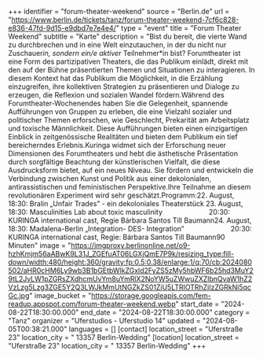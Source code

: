 +++
identifier = "forum-theater-weekend"
source = "Berlin.de"
url = "https://www.berlin.de/tickets/tanz/forum-theater-weekend-7cf6c828-e836-47fd-9d15-e9dbd7e7e4e4/"
type = "event"
title = "Forum Theater Weekend"
subtitle = "Karte"
description = "Bist du bereit, die vierte Wand zu durchbrechen und in eine Welt einzutauchen, in der du nicht nur Zuschauer*in, sondern ein/e aktive*r Teilnehmer*in bist? Forumtheater ist eine Form des partizipativen Theaters, die das Publikum einlädt, direkt mit den auf der Bühne präsentierten Themen und Situationen zu interagieren. In diesem Kontext hat das Publikum die Möglichkeit, in die Erzählung einzugreifen, ihre kollektiven Strategien zu präsentieren und Dialoge zu erzeugen, die Reflexion und sozialen Wandel fördern.Während des Forumtheater-Wochenendes haben Sie die Gelegenheit, spannende Aufführungen von Gruppen zu erleben, die eine Vielzahl sozialer und politischer Themen erforschen, wie Geschlecht, Prekarität am Arbeitsplatz und toxische Männlichkeit. Diese Aufführungen bieten einen einzigartigen Einblick in zeitgenössische Realitäten und bieten dem Publikum ein tief bereicherndes Erlebnis.Kuringa widmet sich der Erforschung neuer Dimensionen des Forumtheaters und hebt die ästhetische Präsentation durch sorgfältige Beachtung der künstlerischen Vielfalt, die diese Ausdrucksform bietet, auf ein neues Niveau. Sie fördern und entwickeln die Verbindung zwischen Kunst und Politik aus einer dekolonialen, antirassistischen und feministischen Perspektive.Ihre Teilnahme an diesem revolutionären Experiment wird sehr geschätzt.Programm:22. August, 18:30: Bralin „Unfair Trades” - ein dekoloniales Theaterstück 23. August, 18:30: Masculinities Lab about toxic masculinity                        20:30: KURINGA international cast, Regie Bárbara Santos  Till Baumann24. August, 18:30: Madalena-Berlin „Integration- DES- Integration”                        20:30: KURINGA international cast, Regie: Bárbara Santos  Till Baumann90 Minuten"
image = "https://imgproxy.berlinonline.net/o9-hzhKmjm56aABwK9L31J_ZGEfuAT06LGXjQmE7P9k/resizing_type:fill-down/width:480/height:360/gravity:fp:0.5:0.38/enlarge:1/q:70/cb:2024080502/aHR0cHM6Ly9wb3B1bGEtbWlkZGxld2FyZS5zMy5hbWF6b25hd3MuY29tL2JvLW1pZGRsZXdhcmUvYm8uYmRlX2NoYW5uZWwuZXZlbnQvaW1hZ2VzLzg5Lzg3ZGE5Y2Q3LWJkMmUtNGZkZS01ZjU5LTRlOTRhZjIzZGRkNi5qcGc.jpg"
image_bucket = "https://storage.googleapis.com/fem-readup.appspot.com/forum-theater-weekend.webp"
start_date = "2024-08-22T18:30:00.000"
end_date = "2024-08-22T18:30:00.000"
category = "Tanz"
organizer = "Uferstudios - Uferstudio 14"
updated = "2024-08-05T00:38:21.000"
languages = []
[contact]
location_street = "Uferstraße 23"
location_city = " 13357 Berlin-Wedding"
[location]
location_street = "Uferstraße 23"
location_city = " 13357 Berlin-Wedding"
+++